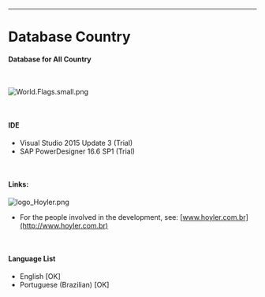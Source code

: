 -----------
# Database Country

#### Database for All Country
<br/>

![World.Flags.small.png](https://github.com/edleyrocha/DatabaseCountryHL/blob/master/World.Flags.small.png)

<br/>

#### IDE
* Visual Studio 2015 Update 3 (Trial)
* SAP PowerDesigner 16.6 SP1  (Trial)

<br/>

#### Links:
![logo_Hoyler.png](http://hoyler.com.br/wp-content/uploads/2016/05/logo_Hoyler.png)
<br/>
* For the people involved in the development, see: [www.hoyler.com.br](http://www.hoyler.com.br)
<br/>

#### Language List
* English                [OK]
* Portuguese (Brazilian) [OK]
<br/>